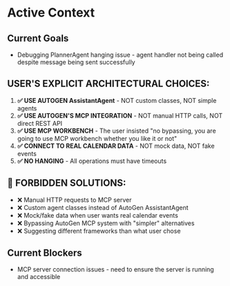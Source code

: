 # Active Context

## Current Goals

- Debugging PlannerAgent hanging issue - agent handler not being called despite message being sent successfully

## USER'S EXPLICIT ARCHITECTURAL CHOICES:
1. **✅ USE AUTOGEN AssistantAgent** - NOT custom classes, NOT simple agents
2. **✅ USE AUTOGEN'S MCP INTEGRATION** - NOT manual HTTP calls, NOT direct REST API
3. **✅ USE MCP WORKBENCH** - The user insisted "no bypassing, you are going to use MCP workbench whether you like it or not"
4. **✅ CONNECT TO REAL CALENDAR DATA** - NOT mock data, NOT fake events
5. **✅ NO HANGING** - All operations must have timeouts

## 🚫 FORBIDDEN SOLUTIONS:
- ❌ Manual HTTP requests to MCP server
- ❌ Custom agent classes instead of AutoGen AssistantAgent  
- ❌ Mock/fake data when user wants real calendar events
- ❌ Bypassing AutoGen MCP system with "simpler" alternatives
- ❌ Suggesting different frameworks than what user chose


## Current Blockers

- MCP server connection issues - need to ensure the server is running and accessible